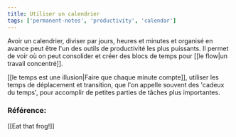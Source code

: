 ```yaml
---
title: Utiliser un calendrier
tags: ['permanent-notes', 'productivity', 'calendar']
---
```


Avoir un calendrier, diviser par jours, heures et minutes et organisé en avance peut être l'un des outils de productivité les plus puissants. Il permet de voir où on peut consolider et créer des blocs de temps pour [[le flow|un travail concentré]]. 

[[le temps est une illusion|Faire que chaque minute compte]], utiliser les temps de déplacement et transition, que l'on appelle souvent des 'cadeux du temps', pour accomplir de petites parties de tâches plus importantes.



### Référence:
[[Eat that frog!]]